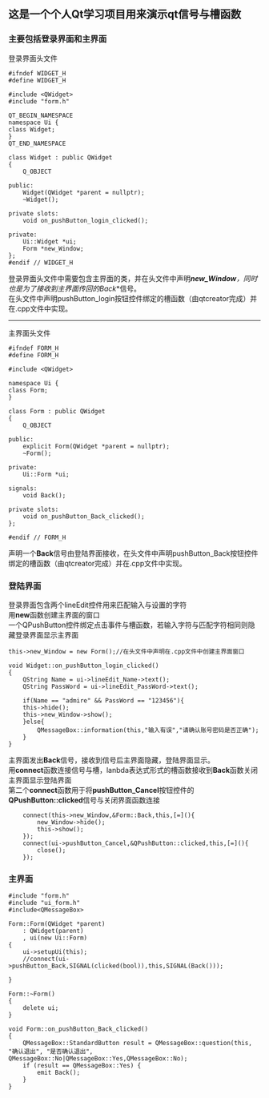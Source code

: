 ## 这是一个个人Qt学习项目用来演示qt信号与槽函数
### 主要包括登录界面和主界面
登录界面头文件
```
#ifndef WIDGET_H
#define WIDGET_H

#include <QWidget>
#include "form.h"

QT_BEGIN_NAMESPACE
namespace Ui {
class Widget;
}
QT_END_NAMESPACE

class Widget : public QWidget
{
    Q_OBJECT

public:
    Widget(QWidget *parent = nullptr);
    ~Widget();

private slots:
    void on_pushButton_login_clicked();

private:
    Ui::Widget *ui;
    Form *new_Window;
};
#endif // WIDGET_H
```

登录界面头文件中需要包含主界面的类，并在头文件中声明***new_Window**，同时也是为了接收到主界面传回的**Back**信号。  
在头文件中声明pushButton_login按钮控件绑定的槽函数（由qtcreator完成）并在.cpp文件中实现。
***
主界面头文件
```
#ifndef FORM_H
#define FORM_H

#include <QWidget>

namespace Ui {
class Form;
}

class Form : public QWidget
{
    Q_OBJECT

public:
    explicit Form(QWidget *parent = nullptr);
    ~Form();

private:
    Ui::Form *ui;

signals:
    void Back();

private slots:
    void on_pushButton_Back_clicked();
};

#endif // FORM_H
```
声明一个**Back**信号由登陆界面接收，在头文件中声明pushButton_Back按钮控件绑定的槽函数（由qtcreator完成）并在.cpp文件中实现。

### 登陆界面
登录界面包含两个lineEdit控件用来匹配输入与设置的字符  
用**new**函数创建主界面的窗口  
一个QPushButton控件绑定点击事件与槽函数，若输入字符与匹配字符相同则隐藏登录界面显示主界面

```
this->new_Window = new Form();//在头文件中声明在.cpp文件中创建主界面窗口

void Widget::on_pushButton_login_clicked()
{
    QString Name = ui->lineEdit_Name->text();
    QString PassWord = ui->lineEdit_PassWord->text();

    if(Name == "admire" && PassWord == "123456"){
    this->hide();
    this->new_Window->show();
    }else{
        QMessageBox::information(this,"输入有误","请确认账号密码是否正确");
    }
}
```
主界面发出**Back**信号，接收到信号后主界面隐藏，登陆界面显示。  
用**connect**函数连接信号与槽，lanbda表达式形式的槽函数接收到**Back**函数关闭主界面显示登陆界面  
第二个**connect**函数用于将**pushButton_Cancel**按钮控件的**QPushButton::clicked**信号与关闭界面函数连接
```
    connect(this->new_Window,&Form::Back,this,[=](){
        new_Window->hide();
        this->show();
    });
    connect(ui->pushButton_Cancel,&QPushButton::clicked,this,[=](){
        close();
    });
```
### 主界面
```qt
#include "form.h"
#include "ui_form.h"
#include<QMessageBox>

Form::Form(QWidget *parent)
    : QWidget(parent)
    , ui(new Ui::Form)
{
    ui->setupUi(this);
    //connect(ui->pushButton_Back,SIGNAL(clicked(bool)),this,SIGNAL(Back()));

}

Form::~Form()
{
    delete ui;
}

void Form::on_pushButton_Back_clicked()
{
    QMessageBox::StandardButton result = QMessageBox::question(this, "确认退出", "是否确认退出", QMessageBox::No|QMessageBox::Yes,QMessageBox::No);
    if (result == QMessageBox::Yes) {
        emit Back();
    }
}
```
